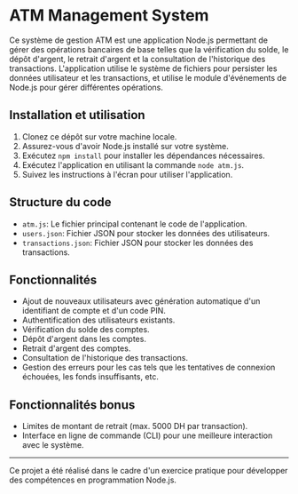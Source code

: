 # ATM Management System

Ce système de gestion ATM est une application Node.js permettant de gérer des opérations bancaires de base telles que la vérification du solde, le dépôt d'argent, le retrait d'argent et la consultation de l'historique des transactions. L'application utilise le système de fichiers pour persister les données utilisateur et les transactions, et utilise le module d'événements de Node.js pour gérer différentes opérations.

## Installation et utilisation

1. Clonez ce dépôt sur votre machine locale.
2. Assurez-vous d'avoir Node.js installé sur votre système.
3. Exécutez `npm install` pour installer les dépendances nécessaires.
4. Exécutez l'application en utilisant la commande `node atm.js`.
5. Suivez les instructions à l'écran pour utiliser l'application.

## Structure du code

- `atm.js`: Le fichier principal contenant le code de l'application.
- `users.json`: Fichier JSON pour stocker les données des utilisateurs.
- `transactions.json`: Fichier JSON pour stocker les données des transactions.

## Fonctionnalités

- Ajout de nouveaux utilisateurs avec génération automatique d'un identifiant de compte et d'un code PIN.
- Authentification des utilisateurs existants.
- Vérification du solde des comptes.
- Dépôt d'argent dans les comptes.
- Retrait d'argent des comptes.
- Consultation de l'historique des transactions.
- Gestion des erreurs pour les cas tels que les tentatives de connexion échouées, les fonds insuffisants, etc.

## Fonctionnalités bonus

- Limites de montant de retrait (max. 5000 DH par transaction).
- Interface en ligne de commande (CLI) pour une meilleure interaction avec le système.

---

Ce projet a été réalisé dans le cadre d'un exercice pratique pour développer des compétences en programmation Node.js.
